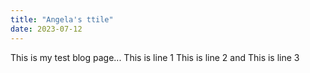 ```yaml
---
title: "Angela's ttile"
date: 2023-07-12
---
```


This is my test blog page...
This is line 1
This is line 2
and
This is line 3
